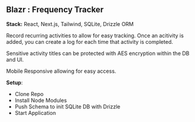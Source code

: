 ## Blazr : Frequency Tracker

**Stack:** React, Next.js, Tailwind, SQLite, Drizzle ORM

Record recurring activities to allow for easy tracking.
Once an acitivity is added, you can create a log for each time that activity is completed.

Sensitive activity titles can be protected with AES encryption within the DB and UI.

Mobile Responsive allowing for easy access.

**Setup**:

- Clone Repo
- Install Node Modules
- Push Schema to init SQLite DB with Drizzle
- Start Application

